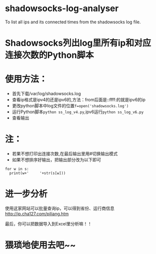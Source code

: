 # shadowsocks-log-analyser
To list all ips and its connected times from the shadowsocks log file.

# Shadowsocks列出log里所有ip和对应连接次数的Python脚本

# 使用方法：
- 首先下载/var/log/shadowsocks.log
- 查看ip格式是ipv4的还是ipv6的,方法：from后面是::ffff:的就是ipv6的ip
- 更改python脚本中log文件的位置`f=open('shadowsocks.log')`
- 运行Python脚本`python ss_log_v4.py`,ipv6运行`python ss_log_v6.py`
- 查看输出

# 注：
- 若果不想打印出连接次数,在最后输出里用#切换输出模式
- 如果不想排序好输出，把输出部分改为以下即可
```
for w in s:
  print(w+'		'+str(s[w]))
```
# 进一步分析
使用这家网站可以批量查询ip，可以得到省份、运行商信息
http://ip.cha127.com/piliang.htm

最后，你可以把数据导入到Excel里分析嘛！！

# 猥琐地使用去吧~~
